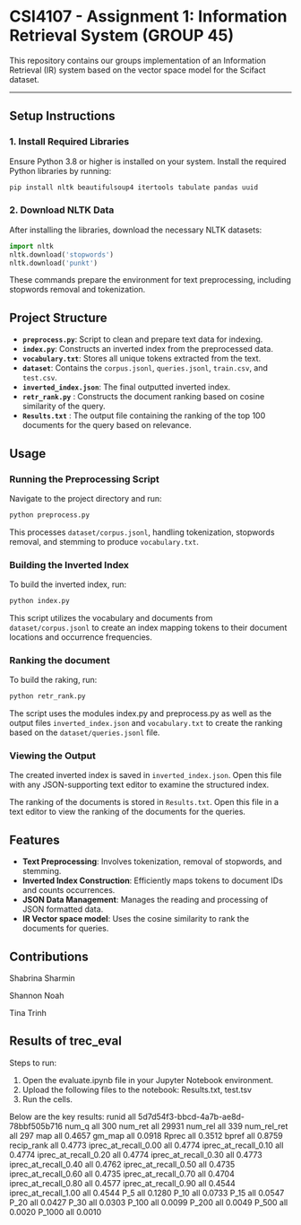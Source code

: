 # CSI4107 - Assignment 1: Information Retrieval System (GROUP 45)

This repository contains our groups implementation of an Information Retrieval (IR) system based on the vector space model for the Scifact dataset.

---

## **Setup Instructions**

### 1. Install Required Libraries

Ensure Python 3.8 or higher is installed on your system. Install the required Python libraries by running:

```bash
pip install nltk beautifulsoup4 itertools tabulate pandas uuid
```

### 2. Download NLTK Data

After installing the libraries, download the necessary NLTK datasets:

```python
import nltk
nltk.download('stopwords')
nltk.download('punkt')
```

These commands prepare the environment for text preprocessing, including stopwords removal and tokenization.

## Project Structure

- **`preprocess.py`**: Script to clean and prepare text data for indexing.
- **`index.py`**: Constructs an inverted index from the preprocessed data.
- **`vocabulary.txt`**: Stores all unique tokens extracted from the text.
- **`dataset`**: Contains the `corpus.jsonl`, `queries.jsonl`, `train.csv`, and `test.csv`.
- **`inverted_index.json`**: The final outputted inverted index.
- **`retr_rank.py`** : Constructs the document ranking based on cosine similarity of the query.
- **`Results.txt`** : The output file containing the ranking of the top 100 documents for the query based on relevance.

## Usage

### Running the Preprocessing Script

Navigate to the project directory and run:

```bash
python preprocess.py
```

This processes `dataset/corpus.jsonl`, handling tokenization, stopwords removal, and stemming to produce `vocabulary.txt`.

### Building the Inverted Index

To build the inverted index, run:

```bash
python index.py
```

This script utilizes the vocabulary and documents from `dataset/corpus.jsonl` to create an index mapping tokens to their document locations and occurrence frequencies.

### Ranking the document

To build the raking, run:

```bash
python retr_rank.py
```

The script uses the modules index.py and preprocess.py as well as the output files `inverted_index.json` and `vocabulary.txt` to create the ranking based on the `dataset/queries.jsonl` file.

### Viewing the Output

The created inverted index is saved in `inverted_index.json`. Open this file with any JSON-supporting text editor to examine the structured index.

The ranking of the documents is stored in `Results.txt`. Open this file in a text editor to view the ranking of the documents for the queries.

## Features

- **Text Preprocessing**: Involves tokenization, removal of stopwords, and stemming.
- **Inverted Index Construction**: Efficiently maps tokens to document IDs and counts occurrences.
- **JSON Data Management**: Manages the reading and processing of JSON formatted data.
- **IR Vector space model**: Uses the cosine similarity to rank the documents for queries.

## Contributions

Shabrina Sharmin

Shannon Noah

Tina Trinh

## Results of trec_eval

Steps to run:

1. Open the evaluate.ipynb file in your Jupyter Notebook environment.
2. Upload the following files to the notebook: Results.txt, test.tsv
3. Run the cells.

Below are the key results:
runid all 5d7d54f3-bbcd-4a7b-ae8d-78bbf505b716
num_q all 300
num_ret all 29931
num_rel all 339
num_rel_ret all 297
map all 0.4657
gm_map all 0.0918
Rprec all 0.3512
bpref all 0.8759
recip_rank all 0.4773
iprec_at_recall_0.00 all 0.4774
iprec_at_recall_0.10 all 0.4774
iprec_at_recall_0.20 all 0.4774
iprec_at_recall_0.30 all 0.4773
iprec_at_recall_0.40 all 0.4762
iprec_at_recall_0.50 all 0.4735
iprec_at_recall_0.60 all 0.4735
iprec_at_recall_0.70 all 0.4704
iprec_at_recall_0.80 all 0.4577
iprec_at_recall_0.90 all 0.4544
iprec_at_recall_1.00 all 0.4544
P_5 all 0.1280
P_10 all 0.0733
P_15 all 0.0547
P_20 all 0.0427
P_30 all 0.0303
P_100 all 0.0099
P_200 all 0.0049
P_500 all 0.0020
P_1000 all 0.0010
